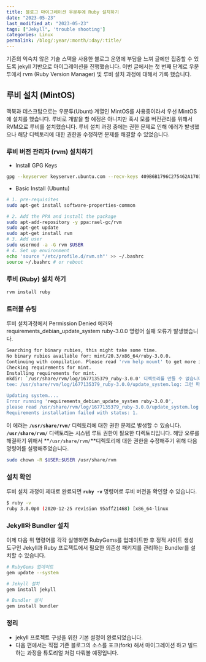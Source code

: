```yaml
---
title: 블로그 마이그레이션 우분투에 Ruby 설치하기
date: "2023-05-23"
last_modified_at: "2023-05-23"
tags: ["Jekyll", 'trouble shooting']
categories: Linux
permalink: /blog/:year/:month/:day/:title/
---
```

기존의 익숙치 않은 기술 스택을 사용한 블로그 운영에 부담을 느껴 글에만 집중할 수 있도록 jekyll 기반으로 마이그레이션을 진행했습니다. 이번 글에서는 첫 번째 단계로 우분투에서 rvm (Ruby Version Manager) 및 루비 설치 과정에 대해서 기록 했습니다.
<!--more-->

## 루비 설치 (MintOS)

맥북과 데스크탑으로는 우분투(Ubunt) 계열인 MintOS를 사용중이라서 우선 MintOS에 설치를 했습니다. 루비로 개발을 할 예정은 아니지만 혹시 모를 버전관리를 위해서 RVM으로 루비를 설치했습니다. 루비 설치 과정 중에는 권한 문제로 인해 에러가 발생했으나 해당 디렉토리에 대한 권한을 수정하면 문제를 해결할 수 있었습니다.

### 루비 버전 관리자 (rvm) 설치하기

- Install GPG Keys

```bash
gpg --keyserver keyserver.ubuntu.com --recv-keys 409B6B1796C275462A1703113804BB82D39DC0E3 7D2BAF1CF37B13E2069D6956105BD0E739499BDB
```

- Basic Install (Ubuntu)

```bash
# 1. pre-requisites
sudo apt-get install software-properties-common

# 2. Add the PPA and install the package
sudo apt-add-repository -y ppa:rael-gc/rvm
sudo apt-get update
sudo apt-get install rvm
# 3. Add user
sudo usermod -a -G rvm $USER
# 4. Set up environment
echo 'source "/etc/profile.d/rvm.sh"' >> ~/.bashrc
source ~/.bashrc # or reboot
```

### 루비 (Ruby) 설치 하기

```bash
rvm install ruby
```

### 트러블 슈팅

루비 설치과정에서 Permission Denied 에러와 requirements_debian_update_system ruby-3.0.0 명령어 실패 오류가 발생했습니다.

```bash
Searching for binary rubies, this might take some time.
No binary rubies available for: mint/20.3/x86_64/ruby-3.0.0.
Continuing with compilation. Please read 'rvm help mount' to get more information on binary rubies.
Checking requirements for mint.
Installing requirements for mint.
mkdir: `/usr/share/rvm/log/1677135379_ruby-3.0.0' 디렉토리를 만들 수 없습니다: 허가 거부
tee: /usr/share/rvm/log/1677135379_ruby-3.0.0/update_system.log: 그런 파일이나 디렉터리가 없습니다

Updating system....
Error running 'requirements_debian_update_system ruby-3.0.0',
please read /usr/share/rvm/log/1677135379_ruby-3.0.0/update_system.log
Requirements installation failed with status: 1.
```

이 에러는 **`/usr/share/rvm/`** 디렉토리에 대한 권한 문제로 발생할 수 있습니다. **`/usr/share/rvm/`** 디렉토리는 시스템 루트 권한이 필요한 디렉토리입니다. 해당 오류를 해결하기 위해서 **`/usr/share/rvm/`**디렉토리에 대한 권한을 수정해주기 위해 다음 명령어를 실행해주었습니다.

```bash
sudo chown -R $USER:$USER /usr/share/rvm
```

### 설치 확인

루비 설치 과정이 제대로 완료되면 **`ruby -v`** 명령어로 루비 버전을 확인할 수 있습니다.

```bash
$ ruby -v
ruby 3.0.0p0 (2020-12-25 revision 95aff21468) [x86_64-linux
```

### Jekyll와 Bundler 설치

이제 다음 위 명령어를 각각 실행하면 RubyGems를 업데이트한 후 정적 사이트 생성 도구인 Jekyll과 Ruby 프로젝트에서 필요한 의존성 패키지를 관리하는 Bundler를 설치할 수 있습니다.

```bash
# RubyGems 업데이트
gem update --system

# Jekyll 설치
gem install jekyll

# Bundler 설치
gem install bundler
```

### 정리

- jekyll 프로젝트 구성을 위한 기본 설정이 완료되었습니다.
- 다음 편에서는 직접 기존 블로그의 소스를 포크(fork) 해서 마이그레이션 하고 빌드 하는 과정을 튜토리얼 처럼 다뤄볼 예정입니다.
